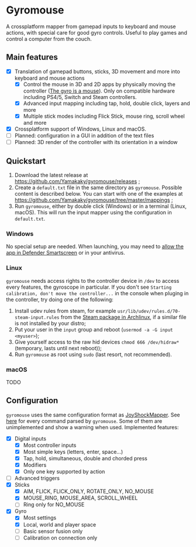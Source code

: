 # Gyromouse

A crossplatform mapper from gamepad inputs to keyboard and mouse actions, with special care for good gyro controls. Useful to play games and control a computer from the couch.

## Main features

- [X] Translation of gamepad buttons, sticks, 3D movement and more into keyboard and mouse actions
  - [X] Control the mouse in 3D and 2D apps by physically moving the controller ([The gyro is a mouse](http://gyrowiki.jibbsmart.com/blog:the-gyro-revolution)). Only on compatible hardware including PS4/5, Switch and Steam controllers.
  - [X] Advanced input mapping including tap, hold, double click, layers and more
  - [X] Multiple stick modes including Flick Stick, mouse ring, scroll wheel and more
- [X] Crossplatform support of Windows, Linux and macOS.
- [ ] Planned: configuration in a GUI in addition of the text files
- [ ] Planned: 3D render of the controller with its orientation in a window

## Quickstart

1. Download the latest release at https://github.com/Yamakaky/gyromouse/releases ;
2. Create a `default.txt` file in the same directory as `gyromouse`. Possible content is described below. You can start with one of the examples at https://github.com/Yamakaky/gyromouse/tree/master/mappings ;
3. Run `gyromouse`, either by double click (Windows) or in a terminal (Linux, macOS). This will run the input mapper using the configuration in `default.txt`.

### Windows

No special setup are needed. When launching, you may need to [allow the app in Defender Smartscreen](https://www.addictivetips.com/windows-tips/whitelist-apps-in-the-smartscreen-on-windows-10) or in your antivirus.

### Linux

`gyromouse` needs access rights to the controller device in `/dev` to access every features, the gyroscope in particular. If you don't see `Starting calibration, don't move the controller...` in the console when pluging in the controller, try doing one of the following:

1. Install udev rules from steam, for example `usr/lib/udev/rules.d/70-steam-input.rules` from the [Steam package in Archlinux](https://archlinux.org/packages/multilib/x86_64/steam/download), if a similar file is not installed by your distro;
2. Put your user in the `input` group and reboot (`usermod -a -G input <myuser>`);
3. Give yourself access to the raw hid devices `chmod 666 /dev/hidraw*` (temporary, lasts until next reboot));
4. Run `gyromouse` as root using `sudo` (last resort, not recommended).

### macOS

TODO

## Configuration

`gyromouse` uses the same configuration format as [JoyShockMapper](https://github.com/Electronicks/JoyShockMapper#commands). See [here](https://github.com/Yamakaky/gyromouse/blob/master/src/config/all-settings-example) for every command parsed by `gyromouse`. Some of them are unimplemented and show a warning when used. Implemented features:
- [X] Digital inputs
    - [X] Most controller inputs
    - [X] Most simple keys (letters, enter, space...)
    - [X] Tap, hold, simultaneous, double and chorded press
    - [X] Modifiers
    - [X] Only one key supported by action
- [ ] Advanced triggers
- [X] Sticks
    - [X] AIM, FLICK, FLICK_ONLY, ROTATE_ONLY, NO_MOUSE
    - [X] MOUSE_RING, MOUSE_AREA, SCROLL_WHEEL
    - [ ] Ring only for NO_MOUSE
- [X] Gyro
    - [X] Most settings
    - [X] Local, world and player space
    - [ ] Basic sensor fusion only
    - [ ] Calibration on connection only
